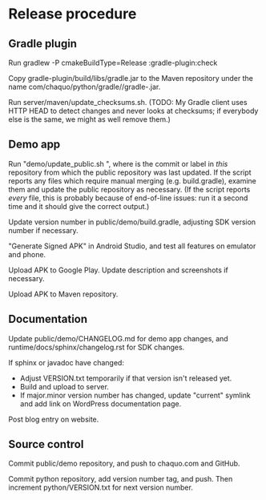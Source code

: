 # Release procedure


## Gradle plugin

Run gradlew -P cmakeBuildType=Release :gradle-plugin:check

Copy gradle-plugin/build/libs/gradle.jar to the Maven repository under the name
com/chaquo/python/gradle/<version>/gradle-<version>.jar.

Run server/maven/update_checksums.sh. (TODO: My Gradle client uses HTTP HEAD to detect changes
and never looks at checksums; if everybody else is the same, we might as well remove them.)


## Demo app

Run "demo/update_public.sh <since-commit>", where <since-commit> is the commit or label in
*this* repository from which the public repository was last updated. If the script reports any
files which require manual merging (e.g. build.gradle), examine them and update the public
repository as necessary. (If the script reports *every* file, this is probably because of
end-of-line issues: run it a second time and it should give the correct output.)

Update version number in public/demo/build.gradle, adjusting SDK version number if necessary.

"Generate Signed APK" in Android Studio, and test all features on emulator and phone.

Upload APK to Google Play. Update description and screenshots if necessary.

Upload APK to Maven repository.


## Documentation

Update public/demo/CHANGELOG.md for demo app changes, and runtime/docs/sphinx/changelog.rst for
SDK changes.

If sphinx or javadoc have changed:

* Adjust VERSION.txt temporarily if that version isn't released yet.
* Build and upload to server.
* If major.minor version number has changed, update "current" symlink and add link on WordPress
  documentation page.

Post blog entry on website.


## Source control

Commit public/demo repository, and push to chaquo.com and GitHub.

Commit python repository, add version number tag, and push. Then increment
python/VERSION.txt for next version number.
